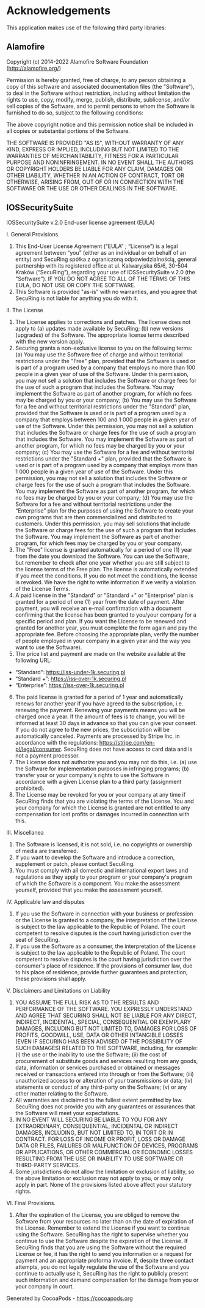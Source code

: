 # Acknowledgements
This application makes use of the following third party libraries:

## Alamofire

Copyright (c) 2014-2022 Alamofire Software Foundation (http://alamofire.org/)

Permission is hereby granted, free of charge, to any person obtaining a copy
of this software and associated documentation files (the "Software"), to deal
in the Software without restriction, including without limitation the rights
to use, copy, modify, merge, publish, distribute, sublicense, and/or sell
copies of the Software, and to permit persons to whom the Software is
furnished to do so, subject to the following conditions:

The above copyright notice and this permission notice shall be included in
all copies or substantial portions of the Software.

THE SOFTWARE IS PROVIDED "AS IS", WITHOUT WARRANTY OF ANY KIND, EXPRESS OR
IMPLIED, INCLUDING BUT NOT LIMITED TO THE WARRANTIES OF MERCHANTABILITY,
FITNESS FOR A PARTICULAR PURPOSE AND NONINFRINGEMENT. IN NO EVENT SHALL THE
AUTHORS OR COPYRIGHT HOLDERS BE LIABLE FOR ANY CLAIM, DAMAGES OR OTHER
LIABILITY, WHETHER IN AN ACTION OF CONTRACT, TORT OR OTHERWISE, ARISING FROM,
OUT OF OR IN CONNECTION WITH THE SOFTWARE OR THE USE OR OTHER DEALINGS IN
THE SOFTWARE.


## IOSSecuritySuite

IOSSecuritySuite v.2.0
End-user license agreement (EULA) 

I. General Provisions.

1. This End-User License Agreement (“EULA” ; “License”) is a legal agreement between “you” (either as an individual or on behalf of an entity) and SecuRing spółka z ograniczoną odpowiedzialnością, general partnership with its registered office at ul. Kalwaryjska 65/6, 30-504 Kraków (“SecuRing”), regarding your use of  IOSSecuritySuite v.2.0 (the "Software"). IF YOU DO NOT AGREE TO ALL OF THE TERMS OF THIS EULA, DO NOT USE OR COPY THE SOFTWARE.
2. This Software is provided "as-is" with no warranties, and you agree that SecuRing is not liable for anything you do with it.

II.	The License

1. The License applies to corrections and patches. The license does not apply to (a) updates made available by SecuRing; (b) new versions (upgrades) of the Software. The appropriate license terms described with the new version apply.
2. Securing grants a non-exclusive license to you on the following terms: (a) You may use the Software free of charge and without territorial restrictions under the "Free" plan, provided that the Software is used or is part of a program used by a company that employs no more than 100 people in a given year of use of the Software. Under this permission, you may not sell a solution that includes the Software or charge fees for the use of such a program that includes the Software. You may implement the Software as part of another program, for which no fees may be charged by you or your company; (b) You may use the Software for a fee and without territorial restrictions under the "Standard" plan, provided that the Software is used or is part of a program used by a company that employs between 100 and 1 000 people in a given year of use of the Software. Under this permission, you may not sell a solution that includes the Software or charge fees for the use of such a program that includes the Software. You may implement the Software as part of another program, for which no fees may be charged by you or your company; (c) You may use the Software for a fee and without territorial restrictions under the "Standard +" plan, provided that the Software is used or is part of a program used by a company that employs more than 1 000 people in a given year of use of the Software. Under this permission, you may not sell a solution that includes the Software or charge fees for the use of such a program that includes the Software. You may implement the Software as part of another program, for which no fees may be charged by you or your company; (d) You may use the Software for a fee and without territorial restrictions under the “Enterprise” plan for the purposes of using the Software to create your own programs that are then commercialized and distributed to customers. Under this permission, you may sell solutions that include the Software or charge fees for the use of such a program that includes the Software. You may implement the Software as part of another program, for which fees may be charged by you or your company.
3. The "Free" license is granted automatically for a period of one (1) year from the date you download the Software. You can use the Software, but remember to check after one year whether you are still subject to the license terms of the Free plan. The license is automatically extended if you meet the conditions. If you do not meet the conditions, the license is revoked. We have the right to write information if we verify a violation of the License Terms.
4. A paid license in the "Standard" or "Standard +" or "Enterprise" plan is granted for a period of one (1) year from the date of payment. After payment, you will receive an e-mail confirmation with a document confirming that the license has been granted to you/your company for a specific period and plan. If you want the License to be renewed and granted for another year, you must complete the form again and pay the appropriate fee. Before choosing the appropriate plan, verify the number of people employed in your company in a given year and the way you want to use the Software).
5. The price list and payment are made on the website available at the following URL: 
* “Standard": https://iss-under-1k.securing.pl
* “Standard +”: https://iss-over-1k.securing.pl
* “Enterprise”: https://iss-over-1k.securing.pl
6. The paid license is granted for a period of 1 year and automatically renews for another year if you have agreed to the subscription, i.e. renewing the payment. Renewing your payments means you will be charged once a year. If the amount of fees is to change, you will be informed at least 30 days in advance so that you can give your consent. If you do not agree to the new prices, the subscription will be automatically canceled. Payments are processed by Stripe Inc. in accordance with the regulations: https://stripe.com/en-pl/legal/consumer. SecuRing does not have access to card data and is not a payment processor.
7. The License does not authorize you and you may not do this, i.e. (a) use the Software for implementation purposes in infringing programs; (b) transfer your or your company's rights to use the Software in accordance with a given License plan to a third party (assignment prohibited).
8. The License may be revoked for you or your company at any time if SecuRing finds that you are violating the terms of the License. You and your company for which the License is granted are not entitled to any compensation for lost profits or damages incurred in connection with this.

III. Miscellanea

1. The Software is licensed, it is not sold, i.e. no copyrights or ownership of media are transferred.
2. If you want to develop the Software and introduce a correction, supplement or patch, please contact SecuRing.
3. You must comply with all domestic and international export laws and regulations as they apply to your program or your company's program of which the Software is a component. You make the assessment yourself, provided that you make the assessment yourself.

IV. Applicable law and disputes

1. If you use the Software in connection with your business or profession or the License is granted to a company, the interpretation of the License is subject to the law applicable to the Republic of Poland. The court competent to resolve disputes is the court having jurisdiction over the seat of SecuRing.
2. If you use the Software as a consumer, the interpretation of the License is subject to the law applicable to the Republic of Poland. The court competent to resolve disputes is the court having jurisdiction over the consumer's place of residence. If the provisions of consumer law, due to his place of residence, provide further guarantees and protection, these provisions shall apply.

V. Disclaimers and Limitations on Liability 

1. YOU ASSUME THE FULL RISK AS TO THE RESULTS AND PERFORMANCE OF THE SOFTWARE. YOU EXPRESSLY UNDERSTAND AND AGREE THAT SECURING SHALL NOT BE LIABLE FOR ANY DIRECT, INDIRECT, INCIDENTAL, SPECIAL, CONSEQUENTIAL OR EXEMPLARY DAMAGES, INCLUDING BUT NOT LIMITED TO, DAMAGES FOR LOSS OF PROFITS, GOODWILL, USE, DATA OR OTHER INTANGIBLE LOSSES (EVEN IF SECURING HAS BEEN ADVISED OF THE POSSIBILITY OF SUCH DAMAGES) RELATED TO THE SOFTWARE, including, for example: (i) the use or the inability to use the Software; (ii) the cost of procurement of substitute goods and services resulting from any goods, data, information or services purchased or obtained or messages received or transactions entered into through or from the Software; (iii) unauthorized access to or alteration of your transmissions or data; (iv) statements or conduct of any third-party on the Software; (v) or any other matter relating to the Software.
2. All warranties are disclaimed to the fullest extent permitted by law. SecuRing does not provide you with any guarantees or assurances that the Software will meet your expectations.
3. IN NO EVENT WILL SECURING BE LIABLE TO YOU FOR ANY EXTRAORDINARY, CONSEQUENTIAL, INCIDENTAL OR INDIRECT DAMAGES, INCLUDING, BUT NOT LIMITED TO, IN TORT OR IN CONTRACT. FOR LOSS OF INCOME OR PROFIT, LOSS OR DAMAGE DATA OR FILES, FAILURES OR MALFUNCTION OF DEVICES, PROGRAMS OR APPLICATIONS, OR OTHER COMMERCIAL OR ECONOMIC LOSSES RESULTING FROM THE USE OR INABILITY TO USE SOFTWARE OR THIRD-PARTY SERVICES.
4. Some jurisdictions do not allow the limitation or exclusion of liability, so the above limitation or exclusion may not apply to you, or may only apply in part. None of the provisions listed above affect your statutory rights.

VI. Final Provisions.

1. After the expiration of the License, you are obliged to remove the Software from your resources no later than on the date of expiration of the License. Remember to extend the License if you want to continue using the Software. SecuRing has the right to supervise whether you continue to use the Software despite the expiration of the License. If SecuRing finds that you are using the Software without the required License or fee, it has the right to send you information or a request for payment and an appropriate proforma invoice. If, despite three contact attempts, you do not legally regulate the use of the Software and you continue to actually use it, SecuRing has the right to publicly present such information and demand compensation for the damage from you or your company in court.

Generated by CocoaPods - https://cocoapods.org
